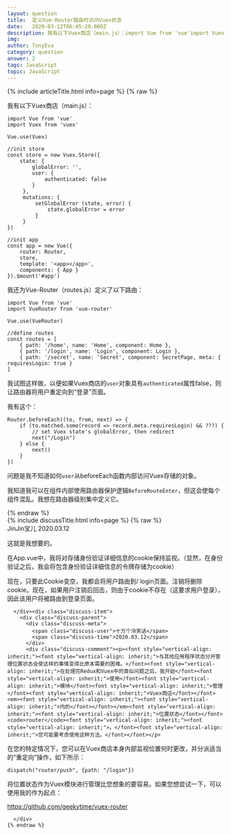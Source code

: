 ```yaml
---
layout: question
title:  定义Vue-Router路由时访问Vuex状态
date:   2020-03-12T06:45:20.000Z
description: 我有以下Vuex商店（main.js）：import Vue from 'vue'import Vuex from 'vuex'Vue.use(...
img: 
author: TonyEva
category: question
answer: 2
tags: JavaScript
topic: JavaScript
---
```

<div class="article-root">
  <div class="article">
    {% include articleTitle.html info=page %}
    {% raw %}
    <div class="article-content"><p><font style="vertical-align: inherit;"><font style="vertical-align: inherit;">我有以下Vuex商店（main.js）：</font></font></p>

<pre><code>import Vue from 'vue'<font></font>
import Vuex from 'vuex'<font></font>
<font></font>
Vue.use(Vuex)<font></font>
<font></font>
//init store<font></font>
const store = new Vuex.Store({<font></font>
    state: {<font></font>
        globalError: '',<font></font>
        user: {<font></font>
            authenticated: false<font></font>
        }<font></font>
     },<font></font>
     mutations: {<font></font>
         setGlobalError (state, error) {<font></font>
             state.globalError = error<font></font>
         }<font></font>
     }<font></font>
})<font></font>
<font></font>
//init app<font></font>
const app = new Vue({<font></font>
    router: Router,<font></font>
    store,<font></font>
    template: '&lt;app&gt;&lt;/app&gt;',<font></font>
    components: { App }<font></font>
}).$mount('#app')<font></font>
</code></pre>

<p><font style="vertical-align: inherit;"><font style="vertical-align: inherit;">我还为Vue-Router（routes.js）定义了以下路由：</font></font></p>

<pre><code>import Vue from 'vue'<font></font>
import VueRouter from 'vue-router'<font></font>
<font></font>
Vue.use(VueRouter)<font></font>
<font></font>
//define routes<font></font>
const routes = [<font></font>
    { path: '/home', name: 'Home', component: Home },<font></font>
    { path: '/login', name: 'Login', component: Login },<font></font>
    { path: '/secret', name: 'Secret', component: SecretPage, meta: { requiresLogin: true }<font></font>
]<font></font>
</code></pre>

<p><font style="vertical-align: inherit;"><font style="vertical-align: inherit;">我试图这样做，以便如果Vuex商店的</font></font><code>user</code><font style="vertical-align: inherit;"><font style="vertical-align: inherit;">对象具有</font></font><code>authenticated</code><font style="vertical-align: inherit;"><font style="vertical-align: inherit;">属性false，则让路由器将用户重定向到“登录”页面。</font></font></p>

<p><font style="vertical-align: inherit;"><font style="vertical-align: inherit;">我有这个：</font></font></p>

<pre><code>Router.beforeEach((to, from, next) =&gt; {<font></font>
    if (to.matched.some(record =&gt; record.meta.requiresLogin) &amp;&amp; ???) {<font></font>
        // set Vuex state's globalError, then redirect<font></font>
        next("/Login")<font></font>
    } else {<font></font>
        next()<font></font>
    }<font></font>
})<font></font>
</code></pre>

<p><font style="vertical-align: inherit;"><font style="vertical-align: inherit;">问题是我不知道如何</font></font><code>user</code><font style="vertical-align: inherit;"><font style="vertical-align: inherit;">从beforeEach函数内部</font><font style="vertical-align: inherit;">访问Vuex存储的</font><font style="vertical-align: inherit;">对象。</font></font></p>

<p><font style="vertical-align: inherit;"><font style="vertical-align: inherit;">我知道我可以在组件内部使用路由器保护逻辑</font></font><code>BeforeRouteEnter</code><font style="vertical-align: inherit;"><font style="vertical-align: inherit;">，但这会使每个组件混乱。</font><font style="vertical-align: inherit;">我想在路由器级别集中定义它。</font></font></p></div>
    {% endraw %}
  </div>

  <div class="discuss-wrapper">
    {% include discussTitle.html info=page %}
    {% raw %}
    <div class="discuss-item">
        <div class="discuss-parent">
          <div class="discuss-meta">
            <span class="discuss-user">JinJin宝儿</span>
            <span class="discuss-time">2020.03.12</span>
          </div>
          <div class="discuss-comment"><p><font style="vertical-align: inherit;"><font style="vertical-align: inherit;">这就是我想要的。</font></font></p>

<p><font style="vertical-align: inherit;"><font style="vertical-align: inherit;">在App.vue中，我将对存储身份验证详细信息的cookie保持监视。</font><font style="vertical-align: inherit;">（显然，在身份验证之后，我会将包含身份验证详细信息的令牌存储为cookie）</font></font></p>

<p><font style="vertical-align: inherit;"><font style="vertical-align: inherit;">现在，只要此Cookie变空，我都会将用户路由到/ login页面。</font><font style="vertical-align: inherit;">注销将删除cookie。</font><font style="vertical-align: inherit;">现在，如果用户注销后回击，则由于cookie不存在（这要求用户登录），因此该用户将被路由到登录页面。</font></font></p></div>
        </div>
        
      </div><div class="discuss-item">
        <div class="discuss-parent">
          <div class="discuss-meta">
            <span class="discuss-user">十万个冷笑话</span>
            <span class="discuss-time">2020.03.12</span>
          </div>
          <div class="discuss-comment"><p><font style="vertical-align: inherit;"><font style="vertical-align: inherit;">与其他应用程序状态分开管理位置状态会使这样的事情变得比原本需要的困难。</font><font style="vertical-align: inherit;">在处理完Redux和Vuex中的类似问题之后，我开始</font><font style="vertical-align: inherit;">使用</font><font style="vertical-align: inherit;">模块</font><font style="vertical-align: inherit;">管理</font><font style="vertical-align: inherit;">Vuex商店</font></font><em><font style="vertical-align: inherit;"><font style="vertical-align: inherit;">内的</font></font></em><font style="vertical-align: inherit;"><font style="vertical-align: inherit;">位置状态</font></font><code>router</code><font style="vertical-align: inherit;"><font style="vertical-align: inherit;">。</font><font style="vertical-align: inherit;">您可能要考虑使用这种方法。</font></font></p>

<p><font style="vertical-align: inherit;"><font style="vertical-align: inherit;">在您的特定情况下，您可以在Vuex商店本身内部监视位置何时更改，并分派适当的“重定向”操作，如下所示：</font></font></p>

<pre><code>dispatch("router/push", {path: "/login"})
</code></pre>

<p><font style="vertical-align: inherit;"><font style="vertical-align: inherit;">将位置状态作为Vuex模块进行管理比您想象的要容易。</font><font style="vertical-align: inherit;">如果您想尝试一下，可以使用我的作为起点：</font></font></p>

<p><a href="https://github.com/geekytime/vuex-router" rel="nofollow noreferrer"><font style="vertical-align: inherit;"><font style="vertical-align: inherit;">https://github.com/geekytime/vuex-router</font></font></a></p></div>
        </div>
        
      </div>
    {% endraw %}
  </div>
<div>
